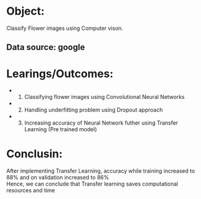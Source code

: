 # Object:
Classify Flower images using Computer vison.
## Data source: google

# Learings/Outcomes:
* 1) Classifying flower images using Convolutional Neural Networks
* 2) Handling underfitting problem using Dropout approach
* 3) Increasing accuracy of Neural Network futher using Transfer Learning (Pre trained model)

# Conclusin:
After implementing Transfer Learning, accuracy while training increased to 88% and on validation increased to 86% <br> Hence, we can conclude that Transfer learning saves computational resources and time
